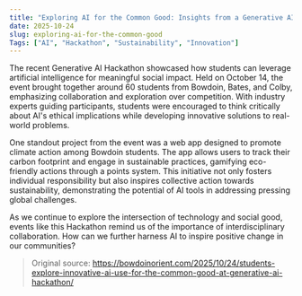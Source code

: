 ```yaml
---
title: "Exploring AI for the Common Good: Insights from a Generative AI Hackathon"
date: 2025-10-24
slug: exploring-ai-for-the-common-good
Tags: ["AI", "Hackathon", "Sustainability", "Innovation"]
---
```


The recent Generative AI Hackathon showcased how students can leverage artificial intelligence for meaningful social impact. Held on October 14, the event brought together around 60 students from Bowdoin, Bates, and Colby, emphasizing collaboration and exploration over competition. With industry experts guiding participants, students were encouraged to think critically about AI's ethical implications while developing innovative solutions to real-world problems.

One standout project from the event was a web app designed to promote climate action among Bowdoin students. The app allows users to track their carbon footprint and engage in sustainable practices, gamifying eco-friendly actions through a points system. This initiative not only fosters individual responsibility but also inspires collective action towards sustainability, demonstrating the potential of AI tools in addressing pressing global challenges.

As we continue to explore the intersection of technology and social good, events like this Hackathon remind us of the importance of interdisciplinary collaboration. How can we further harness AI to inspire positive change in our communities?

> Original source: https://bowdoinorient.com/2025/10/24/students-explore-innovative-ai-use-for-the-common-good-at-generative-ai-hackathon/